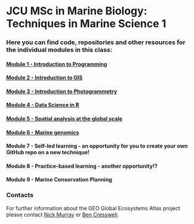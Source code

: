 # JCU MSc in Marine Biology: Techniques in Marine Science 1



### Here you can find code, repositories and other resources for the individual modules in this class:


#### [Module 1 - Introduction to Programming](https://github.com/MB-5370/Module-1-Programming)  
#### [Module 2 - Introduction to GIS](https://github.com/MB-5370/Module-2-GIS)  
#### [Module 3 - Introduction to Photogrammetry](https://github.com/MB-5370/Module-3-Photogrammetry)  
#### [Module 4 - Data Science in R](https://github.com/MB-5370/Module-4-R-Data-Science)  
#### [Module 5 - Spatial analysis at the global scale]()  
#### [Module 6 - Marine genomics]()  
#### Module 7 - Self-led learning - an opportunity for you to create your own GitHub repo on a new technique!  
#### Module 8 - Practice-based learning - another opportunity!?  
#### Module 9 - Marine Conservation Planning  






### Contacts
For further information about the GEO Global Ecosystems Atlas project please contact [Nick Murray](nicholas.murray@jcu.edu.au) or [Ben Cresswell](benjamin.cresswell@jcu.edu.au).
